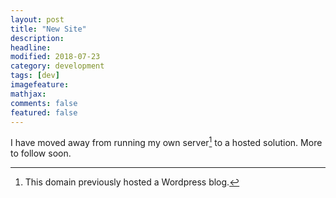 ```yaml
---
layout: post
title: "New Site"
description:
headline:
modified: 2018-07-23
category: development
tags: [dev]
imagefeature: 
mathjax: 
comments: false
featured: false
---
```


I have moved away from running my own server[^1] to a hosted solution. More to follow soon.

[^1]: This domain previously hosted a Wordpress blog.
